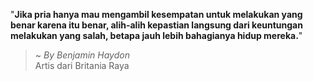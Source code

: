 "**Jika pria hanya mau mengambil kesempatan untuk melakukan yang benar karena itu benar, alih-alih kepastian langsung dari keuntungan melakukan yang salah, betapa jauh lebih bahagianya hidup mereka.**"

> ~ _By Benjamin Haydon_  
Artis dari Britania Raya

